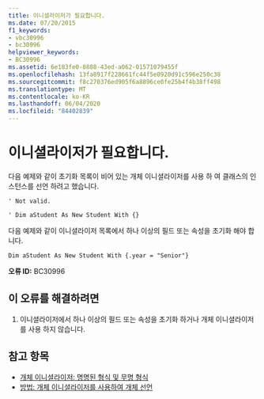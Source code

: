 ```yaml
---
title: 이니셜라이저가 필요합니다.
ms.date: 07/20/2015
f1_keywords:
- vbc30996
- bc30996
helpviewer_keywords:
- BC30996
ms.assetid: 6e183fe0-8888-43ed-a062-01571079455f
ms.openlocfilehash: 13fa8917f228661fc44f5e0920d91c596e250c38
ms.sourcegitcommit: f8c270376ed905f6a8896ce0fe25b4f4b38ff498
ms.translationtype: MT
ms.contentlocale: ko-KR
ms.lasthandoff: 06/04/2020
ms.locfileid: "84402839"
---
```

# <a name="initializer-expected"></a>이니셜라이저가 필요합니다.
다음 예제와 같이 초기화 목록이 비어 있는 개체 이니셜라이저를 사용 하 여 클래스의 인스턴스를 선언 하려고 했습니다.  
  
 `' Not valid.`  
  
 `' Dim aStudent As New Student With {}`  
  
 다음 예제와 같이 이니셜라이저 목록에서 하나 이상의 필드 또는 속성을 초기화 해야 합니다.  
  
 `Dim aStudent As New Student With {.year = "Senior"}`  
  
 **오류 ID:** BC30996  
  
## <a name="to-correct-this-error"></a>이 오류를 해결하려면  
  
1. 이니셜라이저에서 하나 이상의 필드 또는 속성을 초기화 하거나 개체 이니셜라이저를 사용 하지 않습니다.  
  
## <a name="see-also"></a>참고 항목

- [개체 이니셜라이저: 명명된 형식 및 무명 형식](../../programming-guide/language-features/objects-and-classes/object-initializers-named-and-anonymous-types.md)
- [방법: 개체 이니셜라이저를 사용하여 개체 선언](../../programming-guide/language-features/objects-and-classes/how-to-declare-an-object-by-using-an-object-initializer.md)
